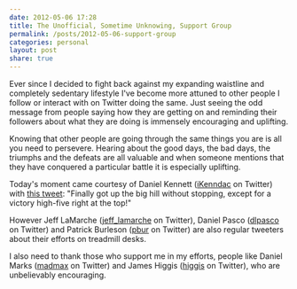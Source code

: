```yaml
---
date: 2012-05-06 17:28
title: The Unofficial, Sometime Unknowing, Support Group
permalink: /posts/2012-05-06-support-group
categories: personal
layout: post
share: true
---
```


Ever since I decided to fight back against my expanding waistline and completely sedentary lifestyle I've become more attuned to other people I follow or interact with on Twitter doing the same. Just seeing the odd message from people saying how they are getting on and reminding their followers about what they are doing is immensely  encouraging and uplifting.

Knowing that other people are going through the same things you are is all you need to persevere. Hearing about the good days, the bad days, the triumphs and the defeats are all valuable and when someone mentions that they have conquered a particular battle it is especially uplifting.

Today's moment came courtesy of Daniel Kennett ([iKenndac](https://twitter.com/iKenndac) on Twitter) with [this tweet](http://twitter.com/iKenndac/status/199164769830313985): "Finally got up the big hill without stopping, except for a victory high-five right at the top!"

However Jeff LaMarche ([jeff_lamarche](https://twitter.com/jeff_lamarche) on Twitter), Daniel Pasco ([dlpasco](https://twitter.com/dlpasco) on Twitter) and Patrick Burleson ([pbur](https://twitter.com/pbur) on Twitter) are also regular tweeters about their efforts on treadmill desks.

I also need to thank those who support me in my efforts, people like Daniel Marks ([madmax](https://twitter.com/madmax) on Twitter) and  James Higgis ([higgis](https://twitter.com/higgis) on Twitter), who are unbelievably encouraging.
